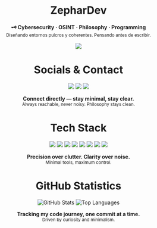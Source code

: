 <h1 align="center">ZepharDev</h1>


<p align="center">
  <b>🗝️ Cybersecurity  · OSINT · Philosophy  · Programming</b><br>
  <sub>Diseñando entornos pulcros y coherentes. Pensando antes de escribir.</sub>
</p>

<p align="center">
  <img src="https://img.shields.io/badge/License-GNU%20GPLv3-f5c2e7?style=for-the-badge&labelColor=1e1e2e&logo=gnu&logoColor=white" />
</p>


<h1 align="center">Socials & Contact</h1>

<p align="center">
  <img src="https://img.shields.io/badge/Instagram-zephartw-f5c2e7?style=for-the-badge&logo=instagram&logoColor=white&labelColor=1e1e2e" />
  <img src="https://img.shields.io/badge/Reddit-Zephar_WO-89b4fa?style=for-the-badge&logo=reddit&logoColor=white&labelColor=1e1e2e" />
  <img src="https://img.shields.io/badge/Email-zephartw@gmail.com-cba6f7?style=for-the-badge&logo=gmail&logoColor=white&labelColor=1e1e2e" />
</p>

<p align="center">
  <b>Connect directly — stay minimal, stay clear.</b><br>
  <sub>Always reachable, never noisy. Philosophy stays clean.</sub>
</p>

<h1 align="center">Tech Stack</h1>

<p align="center">
  <img src="https://img.shields.io/badge/Hyprland-WM-89b4fa?style=for-the-badge&logo=hyprland&logoColor=white&labelColor=1e1e2e" />
  <img src="https://img.shields.io/badge/Arch_Linux-Base-8bd5fa?style=for-the-badge&logo=arch-linux&logoColor=white&labelColor=1e1e2e" />
  <img src="https://img.shields.io/badge/Bash-Scripts-cba6f7?style=for-the-badge&logo=gnubash&logoColor=white&labelColor=1e1e2e" />
  <img src="https://img.shields.io/badge/C-Core-89b4fa?style=for-the-badge&logo=c&logoColor=white&labelColor=1e1e2e" />
  <img src="https://img.shields.io/badge/C%2B%2B-Performance-8bd5fa?style=for-the-badge&logo=linux&logoColor=white&labelColor=1e1e2e" />
  <img src="https://img.shields.io/badge/Java-Logic-cba6f7?style=for-the-badge&logo=openjdk&logoColor=white&labelColor=1e1e2e" />
  <img src="https://img.shields.io/badge/JSONC-Config-f5c2e7?style=for-the-badge&logo=json&logoColor=white&labelColor=1e1e2e" />
  <img src="https://img.shields.io/badge/CSS-UI%20Tweak-89b4fa?style=for-the-badge&logo=css3&logoColor=white&labelColor=1e1e2e" />
</p>

<p align="center">
  <b>Precision over clutter. Clarity over noise.</b><br>
  <sub>Minimal tools, maximum control.</sub>
</p>


<h1 align="center">GitHub Statistics</h1>

<p align="center">
  <img
    src="https://github-readme-stats.vercel.app/api?username=ZepharDev&show_icons=true&theme=default&bg_color=1e1e2e&title_color=cba6f7&text_color=cdd6f4&icon_color=89b4fa&hide_border=true"
    alt="GitHub Stats"
  />
  <img
    src="https://github-readme-stats.vercel.app/api/top-langs/?username=ZepharDev&layout=compact&bg_color=1e1e2e&title_color=cba6f7&text_color=cdd6f4&hide_border=true"
    alt="Top Languages"
  />
</p>

<p align="center">
  <b>Tracking my code journey, one commit at a time.</b><br>
  <sub>Driven by curiosity and minimalism.</sub>
</p>
